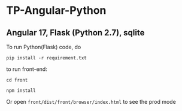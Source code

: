 # TP-Angular-Python

## Angular 17, Flask (Python 2.7), sqlite
To run Python(Flask) code, 
do

`pip install -r requirement.txt`

to run front-end: 

`cd front`

`npm install`

Or open `front/dist/front/browser/index.html` to see the prod mode
